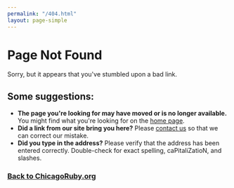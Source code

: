 ```yaml
---
permalink: "/404.html"
layout: page-simple
---
```


# Page Not Found

Sorry, but it appears that you've stumbled upon a bad link.

## Some suggestions:

* **The page you're looking for may have moved or is no longer available.** You
might find what you're looking for on the [home page](/).
* **Did a link from our site bring you here?** Please [contact us](/#contact) so
that we can correct our mistake.
* **Did you type in the address?** Please verify that the address has been entered
correctly. Double-check for exact spelling, caPitaliZatioN, and slashes.

### [Back to ChicagoRuby.org](/)
